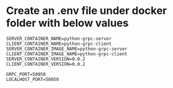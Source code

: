 # Create an .env file under docker folder with below values
```
SERVER_CONTAINER_NAME=python-grpc-server
CLIENT_CONTAINER_NAME=python-grpc-client
SERVER_CONTAINER_IMAGE_NAME=python-grpc-server
CLIENT_CONTAINER_IMAGE_NAME=python-grpc-client
SERVER_CONTAINER_VERSION=0.0.2
CLIENT_CONTAINER_VERSION=0.0.2

GRPC_PORT=50050
LOCALHOST_PORT=50050
